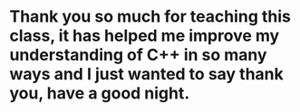 # Thank you so much for teaching this class, it has helped me improve my understanding of C++ in so many ways and I just wanted to say thank you, have a good night.
